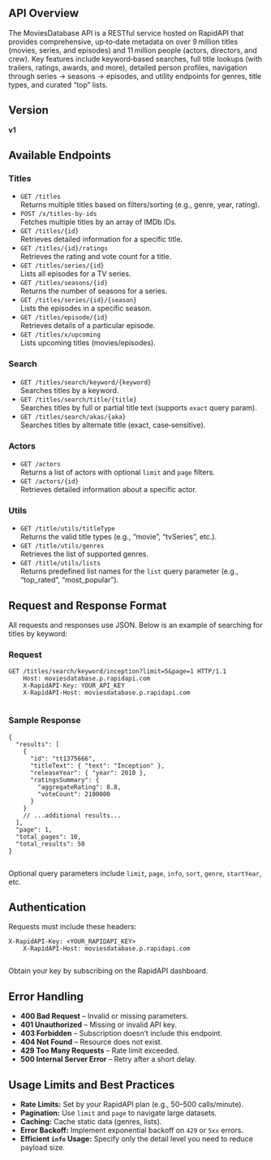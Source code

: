 ## API Overview
  <p>
    The MoviesDatabase API is a RESTful service hosted on RapidAPI that provides comprehensive, up‑to‑date metadata on over 9 million titles (movies, series, and episodes) and 11 million people (actors, directors, and crew). Key features include keyword‑based searches, full title lookups (with trailers, ratings, awards, and more), detailed person profiles, navigation through series → seasons → episodes, and utility endpoints for genres, title types, and curated “top” lists.
  </p>

## Version
  <p><strong>v1</strong></p>

## Available Endpoints

  <h3>Titles</h3>
  <ul>
    <li><code>GET /titles</code><br/>Returns multiple titles based on filters/sorting (e.g., genre, year, rating).</li>
    <li><code>POST /x/titles-by-ids</code><br/>Fetches multiple titles by an array of IMDb IDs.</li>
    <li><code>GET /titles/{id}</code><br/>Retrieves detailed information for a specific title.</li>
    <li><code>GET /titles/{id}/ratings</code><br/>Retrieves the rating and vote count for a title.</li>
    <li><code>GET /titles/series/{id}</code><br/>Lists all episodes for a TV series.</li>
    <li><code>GET /titles/seasons/{id}</code><br/>Returns the number of seasons for a series.</li>
    <li><code>GET /titles/series/{id}/{season}</code><br/>Lists the episodes in a specific season.</li>
    <li><code>GET /titles/episode/{id}</code><br/>Retrieves details of a particular episode.</li>
    <li><code>GET /titles/x/upcoming</code><br/>Lists upcoming titles (movies/episodes).</li>
  </ul>

  <h3>Search</h3>
  <ul>
    <li><code>GET /titles/search/keyword/{keyword}</code><br/>Searches titles by a keyword.</li>
    <li><code>GET /titles/search/title/{title}</code><br/>Searches titles by full or partial title text (supports <code>exact</code> query param).</li>
    <li><code>GET /titles/search/akas/{aka}</code><br/>Searches titles by alternate title (exact, case‑sensitive).</li>
  </ul>

  <h3>Actors</h3>
  <ul>
    <li><code>GET /actors</code><br/>Returns a list of actors with optional <code>limit</code> and <code>page</code> filters.</li>
    <li><code>GET /actors/{id}</code><br/>Retrieves detailed information about a specific actor.</li>
  </ul>

  <h3>Utils</h3>
  <ul>
    <li><code>GET /title/utils/titleType</code><br/>Returns the valid title types (e.g., “movie”, “tvSeries”, etc.).</li>
    <li><code>GET /title/utils/genres</code><br/>Retrieves the list of supported genres.</li>
    <li><code>GET /title/utils/lists</code><br/>Returns predefined list names for the <code>list</code> query parameter (e.g., “top_rated”, “most_popular”).</li>
  </ul>

## Request and Response Format
  <p>All requests and responses use JSON. Below is an example of searching for titles by keyword:</p>

  <h3>Request</h3>
  <pre><code>GET /titles/search/keyword/inception?limit=5&amp;page=1 HTTP/1.1
    Host: moviesdatabase.p.rapidapi.com
    X-RapidAPI-Key: YOUR_API_KEY
    X-RapidAPI-Host: moviesdatabase.p.rapidapi.com
  </code></pre>

  <h3>Sample Response</h3>
  <pre><code>{
  "results": [
    {
      "id": "tt1375666",
      "titleText": { "text": "Inception" },
      "releaseYear": { "year": 2010 },
      "ratingsSummary": {
        "aggregateRating": 8.8,
        "voteCount": 2100000
      }
    }
    // ...additional results...
  ],
  "page": 1,
  "total_pages": 10,
  "total_results": 50
}
  </code></pre>
  <p>Optional query parameters include <code>limit</code>, <code>page</code>, <code>info</code>, <code>sort</code>, <code>genre</code>, <code>startYear</code>, etc.</p>

## Authentication
  <p>Requests must include these headers:</p>
  <pre><code>X-RapidAPI-Key: &lt;YOUR_RAPIDAPI_KEY&gt;
    X-RapidAPI-Host: moviesdatabase.p.rapidapi.com
  </code></pre>
  <p>Obtain your key by subscribing on the RapidAPI dashboard.</p>

## Error Handling
  <ul>
    <li><strong>400 Bad Request</strong> – Invalid or missing parameters.</li>
    <li><strong>401 Unauthorized</strong> – Missing or invalid API key.</li>
    <li><strong>403 Forbidden</strong> – Subscription doesn’t include this endpoint.</li>
    <li><strong>404 Not Found</strong> – Resource does not exist.</li>
    <li><strong>429 Too Many Requests</strong> – Rate limit exceeded.</li>
    <li><strong>500 Internal Server Error</strong> – Retry after a short delay.</li>
  </ul>

## Usage Limits and Best Practices
  <ul>
    <li><strong>Rate Limits:</strong> Set by your RapidAPI plan (e.g., 50–500 calls/minute).</li>
    <li><strong>Pagination:</strong> Use <code>limit</code> and <code>page</code> to navigate large datasets.</li>
    <li><strong>Caching:</strong> Cache static data (genres, lists).</li>
    <li><strong>Error Backoff:</strong> Implement exponential backoff on <code>429</code> or <code>5xx</code> errors.</li>
    <li><strong>Efficient <code>info</code> Usage:</strong> Specify only the detail level you need to reduce payload size.</li>
  </ul>
